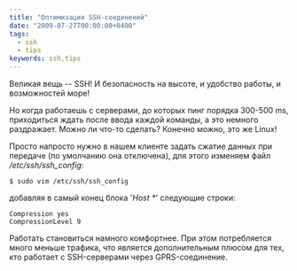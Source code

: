 ```yaml
---
title: "Оптимизация SSH-соединений"
date: "2009-07-27T00:00:00+0400"
tags:
  - ssh
  - tips
keywords: ssh,tips
---
```

Великая вещь -- SSH! И безопасность на высоте, и удобство работы, и возможностей море!

Но когда работаешь с серверами, до которых пинг порядка 300-500 ms, приходиться ждать после ввода каждой команды, а это немного раздражает. Можно ли что-то сделать? Конечно можно, это же Linux!

Просто напросто нужно в нашем клиенте задать сжатие данных при передаче (по умолчанию она отключена), для этого изменяем файл <em>/etc/ssh/ssh_config</em>:

    $ sudo vim /etc/ssh/ssh_config

добавляя в самый конец блока '<em>Host *</em>' следующие строки:

    Compression yes
    CompressionLevel 9

Работать становиться намного комфортнее. При этом потребляется много меньше трафика, что является дополнительным плюсом для тех, кто работает с SSH-серверами через GPRS-соединение.
